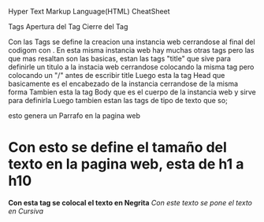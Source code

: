 Hyper Text Markup Language(HTML) CheatSheet

Tags
<xxx> Apertura del Tag
</xxx> Cierre del Tag

Con las Tags <html> se define la creacion una instancia web cerrandose al final del codigom con </html>.
En esta misma instancia web hay muchas otras tags pero las que mas resaltan son las basicas, estan las tags "title" que sive para definirle un titulo a la instacia web cerrandose colocando la misma tag pero colocando un "/" antes de escribir title
Luego esta la tag Head que basicamente es el encabezado de la instancia cerrandose de la misma forma
Tambien esta la tag Body que es el cuerpo de la instancia web y sirve para definirla
Luego tambien estan las tags de tipo de texto que so;
<p>esto genera un Parrafo en la pagina web</p>
<h1>Con esto se define el tamaño del texto en la pagina web, esta de h1 a h10</h1>
<b>Con esta tag se colocal el texto en Negrita</b>
<i>Con este texto se pone el texto en Cursiva</i>
